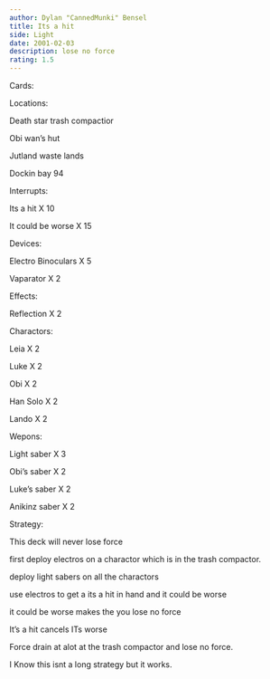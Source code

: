 ```yaml
---
author: Dylan "CannedMunki" Bensel
title: Its a hit
side: Light
date: 2001-02-03
description: lose no force
rating: 1.5
---
```

Cards: 

Locations:
Death star trash compactior
Obi wan’s hut
Jutland waste lands
Dockin bay 94


Interrupts:
Its a hit X 10
It could be worse X 15

Devices:
Electro Binoculars X 5
Vaparator X 2

Effects:
Reflection X 2

Charactors:
Leia X 2
Luke X 2
Obi  X 2
Han Solo X 2
Lando X 2


Wepons:
Light saber X 3
Obi’s saber X 2
Luke’s saber X 2
Anikinz saber X 2 

Strategy: 

This deck will never lose force

first deploy electros on a charactor which is in the trash compactor.

deploy light sabers on all the charactors 

use electros to get a its a hit in hand and it could be worse

it could be worse makes the you lose no force

It’s a hit cancels ITs worse

Force drain at alot at the trash compactor and lose no force.

I Know this isnt a long strategy but it works.

